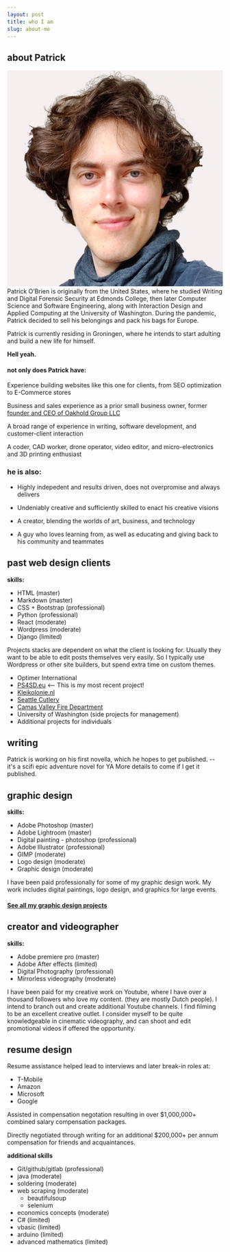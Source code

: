 ```yaml
---
layout: post
title: who I am
slug: about-me
---
```


## about Patrick
![Profile photo](assets\images\about-me\profile-shot.jpg)
Patrick O’Brien is originally from the United States, where he studied Writing and Digital Forensic Security at Edmonds College, then later Computer Science and Software Engineering, along with Interaction Design and Applied Computing at the University of Washington. During the pandemic, Patrick decided to sell his belongings and pack his bags for Europe.

Patrick is currently residing in Groningen, where he intends to start adulting and build a new life for himself. 

**Hell yeah.** 

#### not only does Patrick have:

Experience building websites like this one for clients, from SEO optimization to E-Commerce stores

Business and sales experience as a prior small business owner, former [founder and CEO of Oakhold Group LLC](https://opencorporates.com/companies/us_wa/604477197)

A broad range of experience in writing, software development, and customer-client interaction

A coder, CAD worker, drone operator, video editor, and micro-electronics and 3D printing enthusiast

### he is also:
 - Highly indepedent and results driven, does not overpromise and always delivers

 - Undeniably creative and sufficiently skilled to enact his creative visions

 - A creator, blending the worlds of art, business, and technology

 - A guy who loves learning from, as well as educating and giving back to his community and teammates


## past web design clients
**skills:**
- HTML (master)
- Markdown (master)
- CSS + Bootstrap (professional)
- Python (professional)
- React (moderate)
- Wordpress (moderate)
- Django (limited)

Projects stacks are dependent on what the client is looking for. Usually they want to be able to edit posts themselves very easily. So I typically use Wordpress or other site builders, but spend extra time on custom themes.

- Optimer International
- [PS4SD.eu](https://ps4sd.eu/) <-- This is my most recent project!
- [Kleikolonie.nl](https://kleikolonie.nl/)
- [Seattle Cutlery](https://seacut.com/)
- [Camas Valley Fire Department](https://www.cvrvfd.com/)
- University of Washington (side projects for management)
- Additional projects for individuals

## writing
Patrick is working on his first novella, which he hopes to get published. --it's a scifi epic adventure novel for YA
More details to come if I get it published. 

## graphic design
**skills:**
- Adobe Photoshop (master)
- Adobe Lightroom (master)
- Digital painting - photoshop (professional)
- Adobe Illustrator (professional)
- GIMP (moderate)
- Logo design (moderate)
- Graphic design (moderate)

I have been paid professionally for some of my graphic design work. My work includes digital paintings, logo design, and graphics for large events.

#### [See all my graphic design projects](/2023-06-25-graphic-design.md)

## creator and videographer
**skills:**
- Adobe premiere pro (master)
- Adobe After effects (limited)
- Digital Photography (professional)
- Mirrorless videography (moderate)

I have been paid for my creative work on Youtube, where I have over a thousand followers who love my content. (they are mostly Dutch people). 
I intend to branch out and create additional Youtube channels. I find filming to be an excellent creative outlet. I consider myself to be quite knowledgeable in cinematic videography, and can shoot and edit promotional videos if offered the opportunity.


## resume design
Resume assistance helped lead to interviews and later break-in roles at:

- T-Mobile
- Amazon
- Microsoft
- Google

Assisted in compensation negotation resulting in over $1,000,000+ combined salary compensation packages.

Directly negotiated through writing for an additional $200,000+ per annum compensation for friends and acquaintances.

**additional skills**
- Git/github/gitlab (professional)
- java (moderate)
- soldering (moderate)
- web scraping (moderate)
    - beautifulsoup
    - selenium 
- economics concepts (moderate)
- C# (limited)
- vbasic (limited)
- arduino (limited)
- advanced mathematics (limited)
